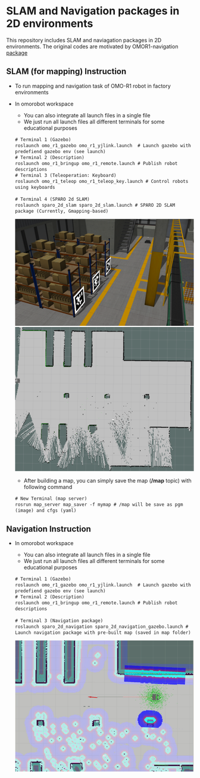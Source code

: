 # SLAM and Navigation packages in 2D environments
This repository includes SLAM and naviagation packages in 2D environments.
The original codes are motivated by OMOR1-navigation [package](https://github.com/omorobot/omo_r1)

## SLAM (for mapping) Instruction
 - To run mapping and navigation task of OMO-R1 robot in factory environments
 - In omorobot workspace
   - You can also integrate all launch files in a single file
   - We just run all launch files all different terminals for some educational purposes
    ~~~
    # Terminal 1 (Gazebo)
    roslaunch omo_r1_gazebo omo_r1_yjlink.launch  # Launch gazebo with predefiend gazebo env (see launch)
    # Terminal 2 (Description)
    roslaunch omo_r1_bringup omo_r1_remote.launch # Publish robot descriptions
    # Terminal 3 (Teleoperation: Keyboard)
    roslaunch omo_r1_teleop omo_r1_teleop_key.launch # Control robots using keyboards

    # Terminal 4 (SPARO 2d SLAM)
    roslaunch sparo_2d_slam sparo_2d_slam.launch # SPARO 2D SLAM package (Currently, Gmapping-based)
    ~~~

    ![Gazebo](./images/yj_factory_simple.png)
    ![savedmap](./images/sample_map.png)

   - After building a map, you can simply save the map (__/map__ topic) with following command
    ~~~
    # New Terminal (map server)
    rosrun map_server map_saver -f mymap # /map will be save as pgm (image) and cfgs (yaml)
    ~~~

    

## Navigation Instruction
 - In omorobot workspace
   - You can also integrate all launch files in a single file
   - We just run all launch files all different terminals for some educational purposes
    ~~~
    # Terminal 1 (Gazebo)
    roslaunch omo_r1_gazebo omo_r1_yjlink.launch  # Launch gazebo with predefiend gazebo env (see launch)
    # Terminal 2 (Description)
    roslaunch omo_r1_bringup omo_r1_remote.launch # Publish robot descriptions

    # Terminal 3 (Navigation package)
    roslaunch sparo_2d_navigation sparo_2d_navigation_gazebo.launch # Launch navigation package with pre-built map (saved in map folder)
    ~~~

    ![savedmap](./images/navigation.gif)




